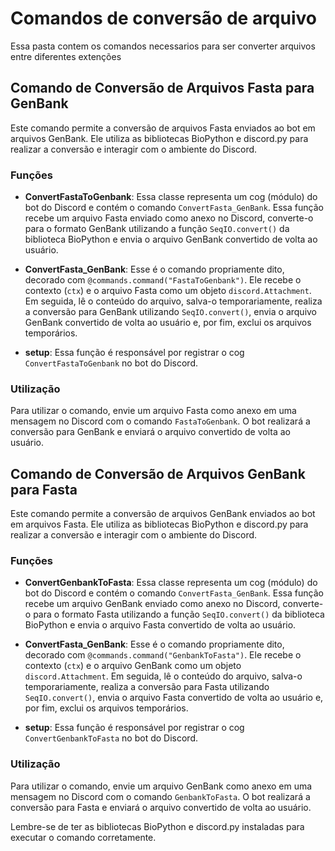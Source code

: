 # Comandos de conversão de arquivo
Essa pasta contem os comandos necessarios para ser converter arquivos entre diferentes extenções 

## Comando de Conversão de Arquivos Fasta para GenBank

Este comando permite a conversão de arquivos Fasta enviados ao bot em arquivos GenBank. Ele utiliza as bibliotecas BioPython e discord.py para realizar a conversão e interagir com o ambiente do Discord.

### Funções 

- **ConvertFastaToGenbank**: Essa classe representa um cog (módulo) do bot do Discord e contém o comando `ConvertFasta_GenBank`. Essa função recebe um arquivo Fasta enviado como anexo no Discord, converte-o para o formato GenBank utilizando a função `SeqIO.convert()` da biblioteca BioPython e envia o arquivo GenBank convertido de volta ao usuário.

- **ConvertFasta_GenBank**: Esse é o comando propriamente dito, decorado com `@commands.command("FastaToGenbank")`. Ele recebe o contexto (`ctx`) e o arquivo Fasta como um objeto `discord.Attachment`. Em seguida, lê o conteúdo do arquivo, salva-o temporariamente, realiza a conversão para GenBank utilizando `SeqIO.convert()`, envia o arquivo GenBank convertido de volta ao usuário e, por fim, exclui os arquivos temporários.

- **setup**: Essa função é responsável por registrar o cog `ConvertFastaToGenbank` no bot do Discord.

### Utilização

Para utilizar o comando, envie um arquivo Fasta como anexo em uma mensagem no Discord com o comando `FastaToGenbank`. O bot realizará a conversão para GenBank e enviará o arquivo convertido de volta ao usuário.

## Comando de Conversão de Arquivos GenBank para Fasta

Este comando permite a conversão de arquivos GenBank enviados ao bot em arquivos Fasta. Ele utiliza as bibliotecas BioPython e discord.py para realizar a conversão e interagir com o ambiente do Discord.

### Funções

- **ConvertGenbankToFasta**: Essa classe representa um cog (módulo) do bot do Discord e contém o comando `ConvertFasta_GenBank`. Essa função recebe um arquivo GenBank enviado como anexo no Discord, converte-o para o formato Fasta utilizando a função `SeqIO.convert()` da biblioteca BioPython e envia o arquivo Fasta convertido de volta ao usuário.

- **ConvertFasta_GenBank**: Esse é o comando propriamente dito, decorado com `@commands.command("GenbankToFasta")`. Ele recebe o contexto (`ctx`) e o arquivo GenBank como um objeto `discord.Attachment`. Em seguida, lê o conteúdo do arquivo, salva-o temporariamente, realiza a conversão para Fasta utilizando `SeqIO.convert()`, envia o arquivo Fasta convertido de volta ao usuário e, por fim, exclui os arquivos temporários.

- **setup**: Essa função é responsável por registrar o cog `ConvertGenbankToFasta` no bot do Discord.

### Utilização

Para utilizar o comando, envie um arquivo GenBank como anexo em uma mensagem no Discord com o comando `GenbankToFasta`. O bot realizará a conversão para Fasta e enviará o arquivo convertido de volta ao usuário.

Lembre-se de ter as bibliotecas BioPython e discord.py instaladas para executar o comando corretamente.
